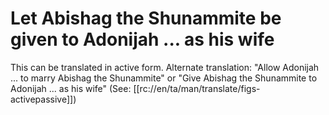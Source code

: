 # Let Abishag the Shunammite be given to Adonijah ... as his wife

This can be translated in active form. Alternate translation: "Allow Adonijah ... to marry Abishag the Shunammite" or "Give Abishag the Shunammite to Adonijah ... as his wife" (See: [[rc://en/ta/man/translate/figs-activepassive]])

